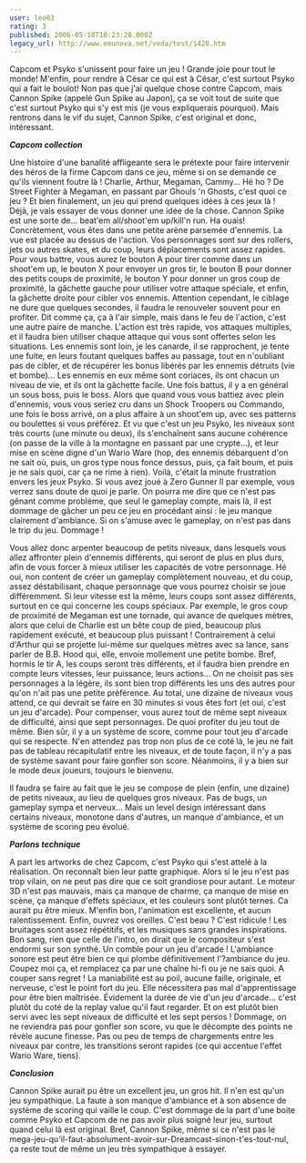 ```yaml
---
user: leo03
rating: 3
published: 2006-05-10T10:23:28.000Z
legacy_url: http://www.emunova.net/veda/test/1420.htm
---
```

Capcom et Psyko s'unissent pour faire un jeu ! Grande joie pour tout le monde! M'enfin, pour rendre à César ce qui est à César, c'est surtout Psyko qui a fait le boulot! Non pas que j'ai quelque chose contre Capcom, mais Cannon Spike (appelé Gun Spike au Japon), ça se voit tout de suite que c'est surtout Psyko qui s'y est mis (je vous expliquerais pourquoi). Mais rentrons dans le vif du sujet, Cannon Spike, c'est original et donc, intéressant.  

  

_**Capcom collection**_  

  

Une histoire d'une banalité affligeante sera le prétexte pour faire intervenir des héros de la firme Capcom dans ce jeu, même si on se demande ce qu'ils viennent foutre là ! Charlie, Arthur, Megaman, Cammy... Hé ho ? De Street Fighter à Megaman, en passant par Ghouls 'n Ghosts, c'est quoi ce jeu ? Et bien finalement, un jeu qui prend quelques idées à ces jeux là ! Déjà, je vais essayer de vous donner une idée de la chose. Cannon Spike est une sorte de... beat'em all/shoot'em up/kill'n run. Ha ouais! Concrètement, vous êtes dans une petite arène parsemée d'ennemis. La vue est placée au dessus de l'action. Vos personnages sont sur des rollers, jets ou autres skates, et du coup, leurs déplacements sont assez rapides. Pour vous battre, vous aurez le bouton A pour tirer comme dans un shoot'em up, le bouton X pour envoyer un gros tir, le bouton B pour donner des petits coups de proximité, le bouton Y pour donner un gros coup de proximité, la gâchette gauche pour utiliser votre attaque spéciale, et enfin, la gâchette droite pour cibler vos ennemis. Attention cependant, le ciblage ne dure que quelques secondes, il faudra le renouveler souvent pour en profiter. Dit comme ça, ça à l'air simple, mais dans le feu de l'action, c'est une autre paire de manche. L'action est très rapide, vos attaques multiples, et il faudra bien utiliser chaque attaque qui vous sont offertes selon les situations. Les ennemis sont loin, je les canarde, il se rapprochent, je tente une fuite, en leurs foutant quelques baffes au passage, tout en n'oubliant pas de cibler, et de récupérer les bonus libérés par les ennemis détruits (vie et bombe)... Les ennemis en eux même sont coriaces, ils ont chacun un niveau de vie, et ils ont la gâchette facile. Une fois battus, il y a en général un sous boss, puis le boss. Alors que quand vous vous battiez avec plein d'ennemis, vous vous seriez cru dans un Shock Troopers ou Commando, une fois le boss arrivé, on a plus affaire à un shoot'em up, avec ses patterns ou boulettes si vous préférez. Et vu que c'est un jeu Psyko, les niveaux sont très courts (une minute ou deux), ils s'enchaînent sans aucune cohérence (on passe de la ville à la montagne en passant par une crypte...), et leur mise en scène digne d'un Wario Ware (hop, des ennemis débarquent d'on ne sait où, puis, un gros type nous fonce dessus, puis, ça fait boum, et puis je ne sais quoi, car ça ne rime à rien). Voilà, c'était la minute frustration envers les jeux Psyko. Si vous avez joué à Zero Gunner II par exemple, vous verrez sans doute de quoi je parle. On pourra me dire que ce n'est pas gênant comme problème, que seul le gameplay compte, mais là, il est dommage de gâcher un peu ce jeu en procédant ainsi : le jeu manque clairement d'ambiance. Si on s'amuse avec le gameplay, on n'est pas dans le trip du jeu. Dommage !  

  

Vous allez donc arpenter beaucoup de petits niveaux, dans lesquels vous allez affronter plein d'ennemis différents, qui seront de plus en plus durs, afin de vous forcer à mieux utiliser les capacités de votre personnage. Hé oui, non content de créer un gameplay complètement nouveau, et du coup, assez déstabilisant, chaque personnage que vous pourrez choisir se joue différemment. Si leur vitesse est la même, leurs coups sont assez différents, surtout en ce qui concerne les coups spéciaux. Par exemple, le gros coup de proximité de Megaman est une tornade, qui avance de quelques mètres, alors que celui de Charlie est un bête coup de pied, beaucoup plus rapidement exécuté, et beaucoup plus puissant ! Contrairement à celui d'Arthur qui se projette lui-même sur quelques mètres avec sa lance, sans parler de B.B. Hood qui, elle, envoie mollement une petite bombe. Bref, hormis le tir A, les coups seront très différents, et il faudra bien prendre en compte leurs vitesses, leur puissance, leurs actions... On ne choisit pas ses personnages à la légère, ils sont bien trop différents les uns des autres pour qu'on n'ait pas une petite préférence. Au total, une dizaine de niveaux vous attend, ce qui devrait se faire en 30 minutes si vous êtes fort (et oui, c'est un jeu d'arcade). Pour compenser, vous aurez tout de même sept niveaux de difficulté, ainsi que sept personnages. De quoi profiter du jeu tout de même. Bien sûr, il y a un système de score, comme pour tout jeu d'arcade qui se respecte. N'en attendez pas trop non plus de ce coté là, le jeu ne fait pas de tableau récapitulatif entre les niveaux, et de toute façon, il n'y a pas de système savant pour faire gonfler son score. Néanmoins, il y a bien sur le mode deux joueurs, toujours le bienvenu.  

  

Il faudra se faire au fait que le jeu se compose de plein (enfin, une dizaine) de petits niveaux, au lieu de quelques gros niveaux. Pas de bugs, un gameplay sympa et nerveux... Mais un level design intéressant dans certains niveaux, monotone dans d'autres, un manque d'ambiance, et un système de scoring peu évolué.  

  

_**Parlons technique**_  

  

A part les artworks de chez Capcom, c'est Psyko qui s'est attelé à la réalisation. On reconnaît bien leur patte graphique. Alors si le jeu n'est pas trop vilain, on ne peut pas dire que ce soit grandiose pour autant. Le moteur 3D n'est pas mauvais, mais ça manque de charme, ça manque de mise en scène, ça manque d'effets spéciaux, et les couleurs sont plutôt ternes. Ca aurait pu être mieux. M'enfin bon, l'animation est excellente, et aucun ralentissement. Enfin, ouvrez vos oreilles. C'est beau ? C'est ridicule ! Les bruitages sont assez répétitifs, et les musiques sans grandes inspirations. Bon sang, rien que celle de l'intro, on dirait que le compositeur s'est endormi sur son synthé. Un comble pour un jeu d'arcade ! L'ambiance sonore est peut être bien ce qui plombe définitivement l'?ambiance du jeu. Coupez moi ça, et remplacez ça par une chaîne hi-fi ou je ne sais quoi. A couper sans regret ! La maniabilité est au poil, aucune faille, originale, et nerveuse, c'est le point fort du jeu. Elle nécessitera pas mal d'apprentissage pour être bien maîtrisée. Évidement la durée de vie d'un jeu d'arcade... c'est plutôt du coté de la replay value qu'il faut regarder. Et on est plutôt bien servi avec les sept niveaux de difficulté et les sept persos ! Dommage, on ne reviendra pas pour gonfler son score, vu que le décompte des points ne révèle aucune finesse. Pas ou peu de temps de chargements entre les niveaux par contre, les transitions seront rapides (ce qui accentue l'effet Wario Ware, tiens).  

  

_**Conclusion**_  

  

Cannon Spike aurait pu être un excellent jeu, un gros hit. Il n'en est qu'un jeu sympathique. La faute à son manque d'ambiance et à son absence de système de scoring qui vaille le coup. C'est dommage de la part d'une boite comme Psyko et Capcom de ne pas avoir plus soigné leur jeu, surtout quand celui là est original. Bref, Cannon Spike, même si ce n'est pas le mega-jeu-qu'il-faut-absolument-avoir-sur-Dreamcast-sinon-t'es-tout-nul, ça reste tout de même un jeu très sympathique à essayer.